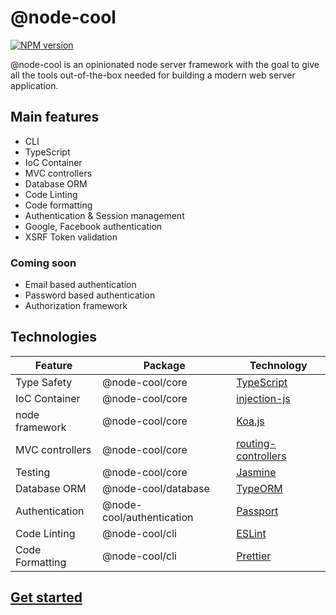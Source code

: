 # @node-cool <!-- {docsify-ignore-all} -->

[![NPM version][npm-image]][npm-url]

@node-cool is an opinionated node server framework with the goal to give all the tools out-of-the-box needed for building a modern web server application.

## Main features

- CLI
- TypeScript
- IoC Container
- MVC controllers
- Database ORM
- Code Linting
- Code formatting
- Authentication & Session management
- Google, Facebook authentication
- XSRF Token validation

### Coming soon

- Email based authentication
- Password based authentication
- Authorization framework

## Technologies

| Feature         | Package                   | Technology                                                               |
| --------------- | ------------------------- | ------------------------------------------------------------------------ |
| Type Safety     | @node-cool/core           | [TypeScript](https://www.npmjs.com/package/typescript)                   |
| IoC Container   | @node-cool/core           | [injection-js](https://www.npmjs.com/package/injection-js)               |
| node framework  | @node-cool/core           | [Koa.js](https://www.npmjs.com/package/koa)                              |
| MVC controllers | @node-cool/core           | [routing-controllers](https://www.npmjs.com/package/routing-controllers) |
| Testing         | @node-cool/core           | [Jasmine](https://www.npmjs.com/package/jasmine)                         |
| Database ORM    | @node-cool/database       | [TypeORM](https://www.npmjs.com/package/typeorm)                         |
| Authentication  | @node-cool/authentication | [Passport](https://www.npmjs.com/package/passport)                       |
| Code Linting    | @node-cool/cli            | [ESLint](https://www.npmjs.com/package/eslint)                           |
| Code Formatting | @node-cool/cli            | [Prettier](https://www.npmjs.com/package/prettier)                       |

## [Get started](/getting-started/install.md)

[npm-url]: https://www.npmjs.com/package/@node-cool/core
[npm-image]: http://img.shields.io/npm/v/@node-cool/core.svg
